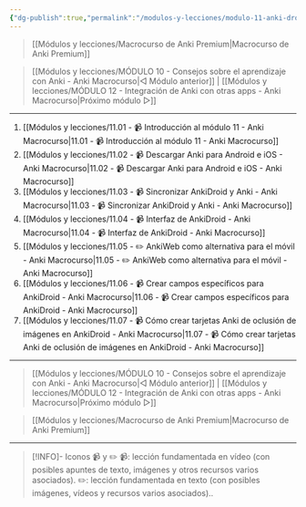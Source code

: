 ```yaml
---
{"dg-publish":true,"permalink":"/modulos-y-lecciones/modulo-11-anki-droid-y-anki-mobile-anki-macrocurso/","noteIcon":"","updated":"2024-05-22T13:35:21.176+02:00"}
---
```



> [[Módulos y lecciones/Macrocurso de Anki Premium\|Macrocurso de Anki Premium]]

> [[Módulos y lecciones/MÓDULO 10 - Consejos sobre el aprendizaje con Anki - Anki Macrocurso\|◁ Módulo anterior]] | [[Módulos y lecciones/MÓDULO 12 - Integración de Anki con otras apps - Anki Macrocurso\|Próximo módulo ▷]]

---

1. [[Módulos y lecciones/11.01 - 📹 Introducción al módulo 11 - Anki Macrocurso\|11.01 - 📹 Introducción al módulo 11 - Anki Macrocurso]]
2. [[Módulos y lecciones/11.02 - 📹 Descargar Anki para Android e iOS - Anki Macrocurso\|11.02 - 📹 Descargar Anki para Android e iOS - Anki Macrocurso]]
3. [[Módulos y lecciones/11.03 - 📹 Sincronizar AnkiDroid y Anki - Anki Macrocurso\|11.03 - 📹 Sincronizar AnkiDroid y Anki - Anki Macrocurso]]
4. [[Módulos y lecciones/11.04 - 📹 Interfaz de AnkiDroid - Anki Macrocurso\|11.04 - 📹 Interfaz de AnkiDroid - Anki Macrocurso]]
5. [[Módulos y lecciones/11.05 - ✏️ AnkiWeb como alternativa para el móvil - Anki Macrocurso\|11.05 - ✏️ AnkiWeb como alternativa para el móvil - Anki Macrocurso]]
6. [[Módulos y lecciones/11.06 - 📹 Crear campos específicos para AnkiDroid - Anki Macrocurso\|11.06 - 📹 Crear campos específicos para AnkiDroid - Anki Macrocurso]]
7. [[Módulos y lecciones/11.07 - 📹 Cómo crear tarjetas Anki de oclusión de imágenes en AnkiDroid - Anki Macrocurso\|11.07 - 📹 Cómo crear tarjetas Anki de oclusión de imágenes en AnkiDroid - Anki Macrocurso]]

---

> [[Módulos y lecciones/MÓDULO 10 - Consejos sobre el aprendizaje con Anki - Anki Macrocurso\|◁ Módulo anterior]] | [[Módulos y lecciones/MÓDULO 12 - Integración de Anki con otras apps - Anki Macrocurso\|Próximo módulo ▷]]

> [[Módulos y lecciones/Macrocurso de Anki Premium\|Macrocurso de Anki Premium]]

---

> [!INFO]- Iconos 📹 y ✏️
> 📹: lección fundamentada en vídeo (con posibles apuntes de texto, imágenes y otros recursos varios asociados).
> ✏️: lección fundamentada en texto (con posibles imágenes, vídeos y recursos varios asociados)..